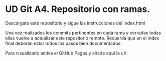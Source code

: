 # UD Git A4. Repositorio con ramas.

Descárgate este repositorio y sigue las instrucciones del index.html

Una vez realizados los commits pertinentes en cada rama y cerradas todas ellas vuelve a actualizar este repositorio remoto. Recuerda que en el index final deberán estar todos los pasos bien documentados. 

Para visualizarlo activa el GitHub Pages y añade aquí la url.
